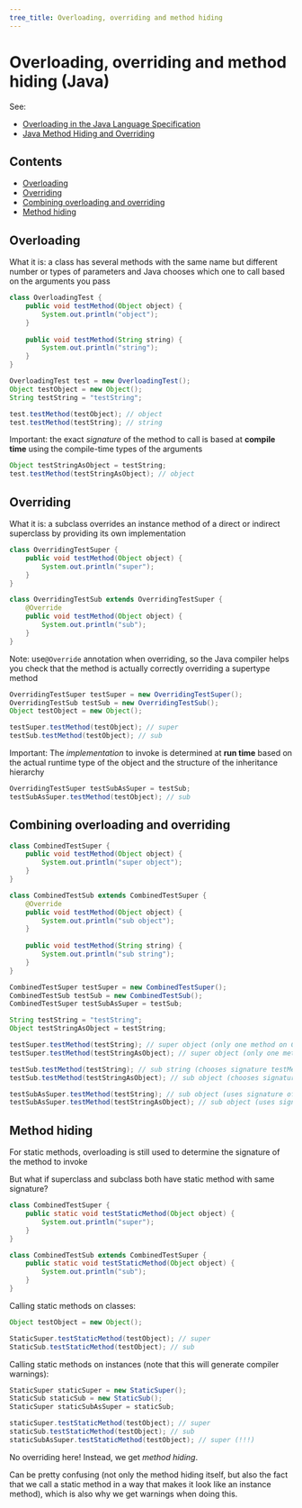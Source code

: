 ```yaml
---
tree_title: Overloading, overriding and method hiding
---
```


# Overloading, overriding and method hiding (Java)

See:

-   [Overloading in the Java Language Specification](https://docs.oracle.com/javase/specs/jls/se10/html/jls-8.html#jls-8.4.9)
-   [Java Method Hiding and Overriding](https://crunchify.com/java-method-hiding-and-overriding-override-static-method-in-java/9)

## Contents

-   [Overloading](#overloading)
-   [Overriding](#overriding)
-   [Combining overloading and overriding](#combining-overloading-and-overriding)
-   [Method hiding](#method-hiding)

## Overloading

What it is: a class has several methods with the same name but different number or types of parameters and Java chooses which one to call based on the arguments you pass

```java
class OverloadingTest {
    public void testMethod(Object object) {
        System.out.println("object");
    }
    
    public void testMethod(String string) {
        System.out.println("string");
    }
}
```

```java
OverloadingTest test = new OverloadingTest();
Object testObject = new Object();
String testString = "testString";

test.testMethod(testObject); // object
test.testMethod(testString); // string
```

Important: the exact _signature_ of the method to call is based at **compile time** using the compile-time types of the arguments

```java
Object testStringAsObject = testString;
test.testMethod(testStringAsObject); // object
```

## Overriding

What it is: a subclass overrides an instance method of a direct or indirect superclass by providing its own implementation

```java
class OverridingTestSuper {
    public void testMethod(Object object) {
        System.out.println("super");
    }
}

class OverridingTestSub extends OverridingTestSuper {
    @Override
    public void testMethod(Object object) {
        System.out.println("sub");
    }
}
```

Note: use`@Override` annotation when overriding, so the Java compiler helps you check that the method is actually correctly overriding a supertype method

```java
OverridingTestSuper testSuper = new OverridingTestSuper();
OverridingTestSub testSub = new OverridingTestSub();
Object testObject = new Object();

testSuper.testMethod(testObject); // super
testSub.testMethod(testObject); // sub
```

Important: The _implementation_ to invoke is determined at **run time** based on the actual runtime type of the object and the structure of the inheritance hierarchy

```java
OverridingTestSuper testSubAsSuper = testSub;
testSubAsSuper.testMethod(testObject); // sub
```

## Combining overloading and overriding

```java
class CombinedTestSuper {
    public void testMethod(Object object) {
        System.out.println("super object");
    }
}

class CombinedTestSub extends CombinedTestSuper {
    @Override
    public void testMethod(Object object) {
        System.out.println("sub object");
    }
    
    public void testMethod(String string) {
        System.out.println("sub string");
    }
}
```

```java
CombinedTestSuper testSuper = new CombinedTestSuper();
CombinedTestSub testSub = new CombinedTestSub();
CombinedTestSuper testSubAsSuper = testSub;

String testString = "testString";
Object testStringAsObject = testString;

testSuper.testMethod(testString); // super object (only one method on CombinedTestSuper)
testSuper.testMethod(testStringAsObject); // super object (only one method on CombinedTestSuper)

testSub.testMethod(testString); // sub string (chooses signature testMethod(String) on CombinedTestSub)
testSub.testMethod(testStringAsObject); // sub object (chooses signature testMethod(Object) on CombinedTestSub)

testSubAsSuper.testMethod(testString); // sub object (uses signature of only method on CombinedTestSuper but implementation of CombinedTestSub)
testSubAsSuper.testMethod(testStringAsObject); // sub object (uses signature of only method on CombinedTestSuper but implementation of CombinedTestSub)
```

## Method hiding

For static methods, overloading is still used to determine the signature of the method to invoke

But what if superclass and subclass both have static method with same signature?

```java
class CombinedTestSuper {
    public static void testStaticMethod(Object object) {
        System.out.println("super");
    }
}

class CombinedTestSub extends CombinedTestSuper {
    public static void testStaticMethod(Object object) {
        System.out.println("sub");
    }
}
```

Calling static methods on classes:

```java
Object testObject = new Object();

StaticSuper.testStaticMethod(testObject); // super
StaticSub.testStaticMethod(testObject); // sub
```

Calling static methods on instances (note that this will generate compiler warnings):

```java
StaticSuper staticSuper = new StaticSuper();
StaticSub staticSub = new StaticSub();
StaticSuper staticSubAsSuper = staticSub;

staticSuper.testStaticMethod(testObject); // super
staticSub.testStaticMethod(testObject); // sub
staticSubAsSuper.testStaticMethod(testObject); // super (!!!)
```

No overriding here! Instead, we get _method hiding_.

Can be pretty confusing (not only the method hiding itself, but also the fact that we call a static method in a way that makes it look like an instance method), which is also why we get warnings when doing this.
